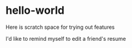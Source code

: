 # hello-world
Here is scratch space for trying out features

I'd like to remind myself to edit a friend's resume
